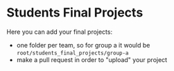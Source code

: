 # Students Final Projects
Here you can add your final projects:

- one folder per team, so for group a it would be `root/students_final_projects/group-a`
- make a pull request in order to "upload" your project

